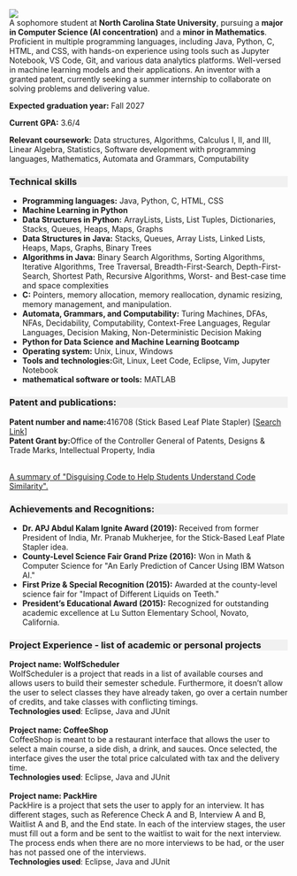 
<img src="https://readme-typing-svg.herokuapp.com/?font=Righteous&size=25&vCenter=true&width=500&height=70&duration=4000&lines=I'm+Suyash+!+✨;"/>
<br>
A sophomore student at <b>North Carolina State University</b>, pursuing a <b>major in Computer Science (AI concentration)</b> and a <b>minor in Mathematics</b>. Proficient in multiple programming languages, including Java, Python, C, HTML, and CSS, with hands-on experience using tools such as Jupyter Notebook, VS Code, Git, and various data analytics platforms. Well-versed in machine learning models and their applications. An inventor with a granted patent, currently seeking a summer internship to collaborate on solving problems and delivering value.
<p><b>Expected graduation year:</b> Fall 2027</p>
<p><b>Current GPA:</b> 3.6/4</p>
<p>
<b>Relevant coursework:</b>
Data structures, Algorithms, Calculus I, II, and III, Linear Algebra, Statistics, Software development with programming languages, Mathematics, Automata and Grammars, Computability
</p>

<!--
<h1></h1>
<p align="center">
<a href="#">
    <img src="https://skillicons.dev/icons?i=c,python,java,github,html,css,js,ts,vscode&theme=light&perline=10" style="display: block; margin: auto;" />
</a>
<br>
<a href="#"><img src="https://skillicons.dev/icons?i=figma,idea,java" /></a>
</p>

<a href="https://skillicons.dev">
  <img src="https://skillicons.dev/icons?i=java,python,c,cpp,html,css,ai,github,linux,leetcode,eclipse,vim,jupyter,matlab" />
</a>
-->

<h3 style="background-color: #f1f1f1; print-color-adjust: exact; -webkit-print-color-adjust: exact;">Technical skills</h3>
<ul class="no-bullets">
<li><b>Programming languages:</b> Java, Python, C, HTML, CSS</li>
<li><b>Machine Learning in Python</b></li>
<li><b>Data Structures in Python:</b> ArrayLists, Lists, List Tuples, Dictionaries, Stacks, Queues, Heaps, Maps, Graphs</li>
<li><b>Data Structures in Java:</b> Stacks, Queues, Array Lists, Linked Lists, Heaps, Maps, Graphs, Binary Trees</li>
<li><b>Algorithms in Java:</b> Binary Search Algorithms, Sorting Algorithms, Iterative Algorithms, Tree Traversal, Breadth-First-Search, Depth-First-Search, Shortest Path, Recursive Algorithms, Worst- and Best-case time and space complexities</li>
<li><b>C:</b> Pointers, memory allocation, memory reallocation, dynamic resizing, memory management, and manipulation.</li>
<li><b>Automata, Grammars, and Computability:</b> Turing Machines, DFAs, NFAs, Decidability, Computability, Context-Free Languages, Regular Languages, Decision Making, Non-Deterministic Decision Making</li>
<li><b>Python for Data Science and Machine Learning Bootcamp </b></li>
<li><b>Operating system:</b> Unix, Linux, Windows</li>
<li><b>Tools and technologies:</b>Git, Linux, Leet Code, Eclipse, Vim, Jupyter Notebook</li>
<li><b>mathematical software or tools:</b> MATLAB</li>
</ul>

<h3 style="background-color: #f1f1f1; print-color-adjust: exact; -webkit-print-color-adjust: exact;">Patent and publications:</h3>
<b>Patent number and name:</b>416708 (Stick Based Leaf Plate Stapler) [<a href="https://iprsearch.ipindia.gov.in/PublicSearch/PublicationSearch/Eregister" target="_blank" rel="noopener noreferrer">Search Link</a>]<br>
<b>Patent Grant by:</b>Office of the Controller General of Patents, Designs & Trade Marks, Intellectual Property, India<br>
<p>
<br>
<a href="https://www.linkedin.com/posts/suyash-patel-9246a4266_pdf-disguising-code-to-help-students-understand-activity-7228177049264295937-NqFP?utm_source=share&utm_medium=member_desktop&rcm=ACoAAAmKM3cBFMOcMb6Qawas6W6JgQaYJix3-XU" target="_blank" rel="noopener noreferrer">A summary of "Disguising Code to Help Students Understand Code Similarity".</a>
</p>

<h3 style="background-color: #f1f1f1; print-color-adjust: exact; -webkit-print-color-adjust: exact;">Achievements and Recognitions:</h3>
<ul class="no-bullets">
<li><b>Dr. APJ Abdul Kalam Ignite Award (2019):</b> Received from former President of India, Mr. Pranab Mukherjee, for the Stick-Based Leaf Plate Stapler idea.</li>
<li><b>County-Level Science Fair Grand Prize (2016):</b> Won in Math & Computer Science for "An Early Prediction of Cancer Using IBM Watson AI."</li>
<li><b>First Prize & Special Recognition (2015):</b> Awarded at the county-level science fair for "Impact of Different Liquids on Teeth."</li>
<li><b>President’s Educational Award (2015):</b> Recognized for outstanding academic excellence at Lu Sutton Elementary School, Novato, California.</li>
</ul>

<h3 style="background-color: #f1f1f1; print-color-adjust: exact; -webkit-print-color-adjust: exact;">Project Experience - list of academic or personal projects</h3>
<b>Project name: WolfScheduler</b><br>
WolfScheduler is a project that reads in a list of available courses and allows users to build their semester schedule. 
Furthermore, it doesn’t allow the user to select classes they have already taken, go over a certain number of credits, 
and take classes with conflicting timings.<br>
<b>Technologies used</b>: Eclipse, Java and JUnit<br><br>
<b>Project name: CoffeeShop</b><br>
CoffeeShop is meant to be a restaurant interface that allows the user to select a main course, a side dish, a drink, and sauces. 
Once selected, the interface gives the user the total price calculated with tax and the delivery time.<br>
<b>Technologies used</b>: Eclipse, Java and JUnit<br><br>
<b>Project name: PackHire</b><br>
PackHire is a project that sets the user to apply for an interview. It has different stages, such as Reference Check A and B, 
Interview A and B, Waitlist A and B, and the End state. In each of the interview stages, 
the user must fill out a form and be sent to the waitlist to wait for the next interview. 
The process ends when there are no more interviews to be had, or the user has not passed one of the interviews.<br>
<b>Technologies used</b>: Eclipse, Java and JUnit<br><br>	
